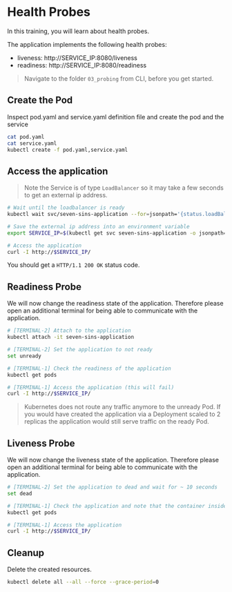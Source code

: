 # Health Probes

In this training, you will learn about health probes.

The application implements the following health probes:

- liveness: http://SERVICE_IP:8080/liveness
- readiness: http://SERVICE_IP:8080/readiness

> Navigate to the folder `03_probing` from CLI, before you get started.

## Create the Pod

Inspect pod.yaml and service.yaml definition file and create the pod and the service

```bash
cat pod.yaml
cat service.yaml
kubectl create -f pod.yaml,service.yaml
```

## Access the application

> Note the Service is of type `LoadBalancer` so it may take a few seconds to get an external ip address.

```bash
# Wait until the loadbalancer is ready
kubectl wait svc/seven-sins-application --for=jsonpath='{status.loadBalancer.ingress[0].ip}'

# Save the external ip address into an environment variable
export SERVICE_IP=$(kubectl get svc seven-sins-application -o jsonpath='{.status.loadBalancer.ingress[*].ip}')

# Access the application
curl -I http://$SERVICE_IP/
```

You should get a `HTTP/1.1 200 OK` status code.

## Readiness Probe

We will now change the readiness state of the application. Therefore please open an additional terminal for being able to communicate with the application.

```bash
# [TERMINAL-2] Attach to the application
kubectl attach -it seven-sins-application

# [TERMINAL-2] Set the application to not ready
set unready

# [TERMINAL-1] Check the readiness of the application
kubectl get pods

# [TERMINAL-1] Access the application (this will fail)
curl -I http://$SERVICE_IP/
```

> Kubernetes does not route any traffic anymore to the unready Pod. If you would have created the application via a Deployment scaled to 2 replicas the application would still serve traffic on the ready Pod.

## Liveness Probe

We will now change the liveness state of the application. Therefore please open an additional terminal for being able to communicate with the application.

```bash
# [TERMINAL-2] Set the application to dead and wait for ~ 10 seconds
set dead

# [TERMINAL-1] Check the application and note that the container inside the Pod has been restarted
kubectl get pods

# [TERMINAL-1] Access the application
curl -I http://$SERVICE_IP/
```

## Cleanup

Delete the created resources.

```bash
kubectl delete all --all --force --grace-period=0
```
